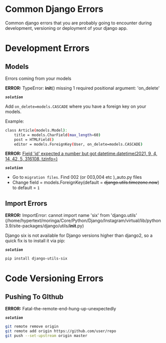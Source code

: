 Common Django Errors
=====================
Common django errors that you are probably going to encounter during development, versioning or deployment of your django app.

# Development Errors

## Models
Errors coming from your models

**ERROR:** TypeError: __init__() missing 1 required positional argument: 'on_delete'

***`solution`***

Add `on_delete=models.CASCADE` where you have a foreign key on your models.

Example:
```bash
class Article(models.Model):
    title = models.CharField(max_length=60)
    post = HTMLField()
    editor = models.ForeignKey(User, on_delete=models.CASCADE)
```
**ERROR:** <u>Field 'id' expected a number but got datetime.datetime(2021, 9, 4, 14, 42, 5, 316108, tzinfo=<UTC>)</u>

***`solution`***

- Go to `migration files`. Find 002 (or 003,004 etc )_auto.py files
- Change field = models.ForeignKey(default = ~~django.utils.timezone.now~~) to default = `1`
    
 ## Import Errors
    
**ERROR:** ImportError: cannot import name 'six' from 'django.utils' (/home/hypertext/moringa/Core/Python/Django/Instagram/virtual/lib/python3.9/site-packages/django/utils/__init__.py)

Django six is not available for Django versions higher than django2, so a quick fix is to install it via pip:
    
***`solution`***

```bash
pip install django-utils-six
```

# Code Versioning Errors

## Pushing To GIthub
**ERROR:** Fatal-the-remote-end-hung-up-unexpectedly

***`solution`***

```bash
git remote remove origin
git remote add origin https://github.com/user/repo
git push --set-upstream origin master
```






    
